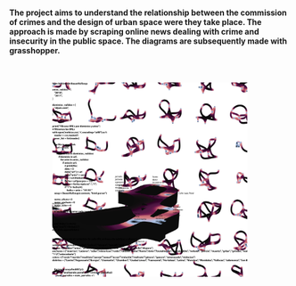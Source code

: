 
#### The project aims to understand the relationship between the commission of crimes and the design of urban space were they take place. The approach is made by scraping online news dealing with crime and insecurity in the public space. The diagrams are subsequently made with grasshopper.

<br/>
<p align="center"> <img src="./OUTPUT/Diagram.png" width="350"/></p>

